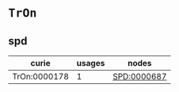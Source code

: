 # `TrOn`

## spd

| curie        |   usages | nodes                                             |
|--------------|----------|---------------------------------------------------|
| TrOn:0000178 |        1 | [SPD:0000687](https://bioregistry.io/SPD:0000687) |


